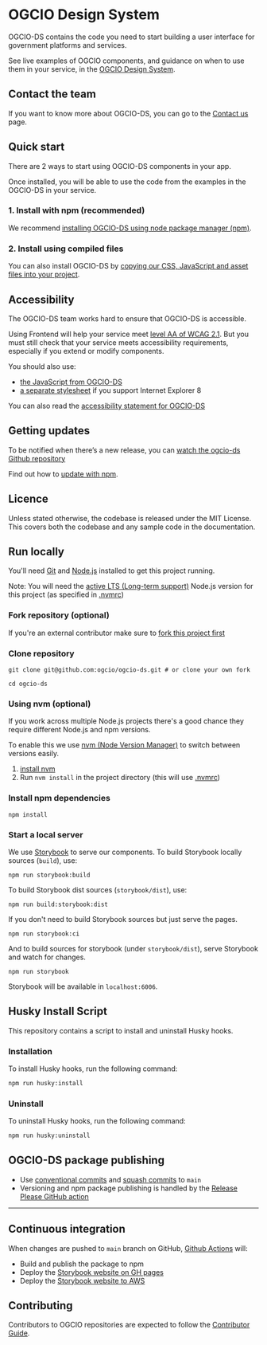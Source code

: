 # OGCIO Design System

OGCIO-DS contains the code you need to start building a user interface for government platforms and services.

See live examples of OGCIO components, and guidance on when to use them in your service, in the [OGCIO Design System](https://ogcio.github.io/ogcio-ds/).

## Contact the team

If you want to know more about OGCIO-DS, you can go to the [Contact us](https://www.design-system.ogcio.gov.ie/contact/) page.

## Quick start

There are 2 ways to start using OGCIO-DS components in your app.

Once installed, you will be able to use the code from the examples in the OGCIO-DS in your service.

### 1. Install with npm (recommended)

We recommend [installing OGCIO-DS using node package manager
(npm)](https://ogcio.github.io/ogcio-ds/?path=/docs/docs-install-with-npm--docs).

### 2. Install using compiled files

You can also install OGCIO-DS by [copying our CSS, JavaScript and asset files into your project](https://ogcio.github.io/ogcio-ds/?path=/docs/docs-install-using-precompiled-files--docs).

## Accessibility

The OGCIO-DS team works hard to ensure that OGCIO-DS is accessible.

Using Frontend will help your service meet [level AA of WCAG 2.1](https://www.w3.org/TR/WCAG21/). But you must still check that your service meets accessibility requirements, especially if you extend or modify components.

You should also use:

- [the JavaScript from OGCIO-DS](https://ogcio.github.io/ogcio-ds/?path=/docs/docs-import-css-assets-and-javascript--docs)
- [a separate stylesheet](https://ogcio.github.io/ogcio-ds/?path=/docs/docs-support-internet-explorer-8--docs) if you support Internet Explorer 8

You can also read the [accessibility statement for OGCIO-DS](https://www.design-system.ogcio.gov.ie/accessibility/)

## Getting updates

To be notified when there’s a new release, you can [watch the ogcio-ds Github repository](https://docs.github.com/en/github/managing-subscriptions-and-notifications-on-github/setting-up-notifications/configuring-notifications#configuring-your-watch-settings-for-an-individual-repository)

Find out how to [update with npm](https://ogcio.github.io/ogcio-ds/?path=/story/docs-update-with-npm--docs/).

## Licence

Unless stated otherwise, the codebase is released under the MIT License. This
covers both the codebase and any sample code in the documentation.

## Run locally

You'll need [Git](https://help.github.com/articles/set-up-git/) and [Node.js](https://nodejs.org/en/) installed to get this project running.

Note: You will need the [active LTS (Long-term support)](https://github.com/nodejs/Release#release-schedule) Node.js version for this project (as specified in [.nvmrc](./.nvmrc))

### Fork repository (optional)

If you're an external contributor make sure to [fork this project first](https://help.github.com/articles/fork-a-repo/)

### Clone repository

```
git clone git@github.com:ogcio/ogcio-ds.git # or clone your own fork

cd ogcio-ds
```

### Using nvm (optional)

If you work across multiple Node.js projects there's a good chance they require different Node.js and npm versions.

To enable this we use [nvm (Node Version Manager)](https://github.com/creationix/nvm) to switch between versions easily.

1. [install nvm](https://github.com/creationix/nvm#installation)
2. Run `nvm install` in the project directory (this will use [.nvmrc](./.nvmrc))

### Install npm dependencies

```
npm install
```

### Start a local server

We use [Storybook](https://storybook.js.org/) to serve our components. To build Storybook locally sources (`build`), use:

```
npm run storybook:build
```

To build Storybook dist sources (`storybook/dist`), use:

```
npm run build:storybook:dist
```

If you don't need to build Storybook sources but just serve the pages.

```
npm run storybook:ci
```

And to build sources for storybook (under `storybook/dist`), serve Storybook and watch for changes.

```
npm run storybook
```

Storybook will be available in `localhost:6006`.

## Husky Install Script

This repository contains a script to install and uninstall Husky hooks.

### Installation

To install Husky hooks, run the following command:

```bash
npm run husky:install
```

### Uninstall

To uninstall Husky hooks, run the following command:

```bash
npm run husky:uninstall
```

## OGCIO-DS package publishing

- Use [conventional commits](https://www.conventionalcommits.org/en/v1.0.0/) and [squash commits](https://github.com/googleapis/release-please?tab=readme-ov-file#linear-git-commit-history-use-squash-merge) to `main`
- Versioning and npm package publishing is handled by the [Release Please GitHub action](https://github.com/google-github-actions/release-please-action)

---

## Continuous integration

When changes are pushed to `main` branch on GitHub, [Github Actions][github-actions] will:

- Build and publish the package to npm
- Deploy the [Storybook website on GH pages](https://ogcio.github.io/ogcio-ds/)
- Deploy the [Storybook website to AWS](https://storybook.design-system.ogcio.gov.ie/)

[github-actions]: https://github.com/ogcio/ogcio-ds/tree/main/.github/workflows

## Contributing

Contributors to OGCIO repositories are expected to follow the [Contributor Guide](https://ogcio.github.io/ogcio-ds-website/help/how-to-contribute/).
